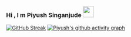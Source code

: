 ### Hi , I m Piyush Singanjude <img src="https://user-images.githubusercontent.com/39955420/147578264-bae0526c-028a-49d2-8af8-d08bb4edbd2a.gif" height="30" width="30"></h2>

<!--
**Piyushsinganjude/Piyushsinganjude** is a ✨ _special_ ✨ repository because its `README.md` (this file) appears on your GitHub profile.

Here are some ideas to get you started:

- 🔭 I’m currently working on ...
- 🌱 I’m currently learning ...
- 👯 I’m looking to collaborate on ...
- 🤔 I’m looking for help with ...
- 💬 Ask me about ...
- 📫 How to reach me: ...
- 😄 Pronouns: ...
- ⚡ Fun fact: ...
-->
[![GitHub Streak](https://streak-stats.demolab.com/?user=Piyushsinganjude)](https://git.io/streak-stats)
[![Piyush's github activity graph](https://github-readme-activity-graph.cyclic.app/graph?username=Piyushsinganjude&theme=dracula)](https://github.com/ashutosh00710/github-readme-activity-graph)

